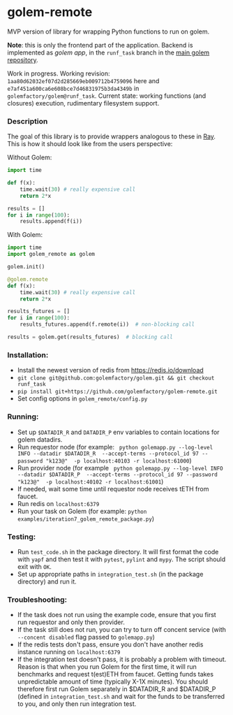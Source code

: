 # golem-remote

MVP version of library for wrapping Python functions to run on golem.

**Note**: this is only the frontend part of the application. Backend is implemented as *golem app*, in the `runf_task` branch in the [main golem repository](https://github.com/golemfactory/golem).

Work in progress. Working revision: `1aa80d62032ef07d2d285669eb009712b4759096` here and `e7af451a600ca6e608bce7d46831975b3da4349b` in `golemfactory/golem@runf_task`.
Current state: working functions (and closures) execution, rudimentary filesystem support.

### Description
The goal of this library is to provide wrappers analogous to these in [Ray](https://github.com/ray-project/ray). This is how it should look like from the users perspective:

Without Golem:
```python
import time

def f(x):
    time.wait(30) # really expensive call
    return 2*x

results = []
for i in range(100):
    results.append(f(i))
```

With Golem:
```python
import time
import golem_remote as golem

golem.init()

@golem.remote
def f(x):
    time.wait(30) # really expensive call
    return 2*x

results_futures = []
for i in range(100):
    results_futures.append(f.remote(i))  # non-blocking call

results = golem.get(results_futures)  # blocking call
```

### Installation:
 - Install the newest version of redis from https://redis.io/download
 - `git clone git@github.com:golemfactory/golem.git && git checkout runf_task`
 - `pip install git+https://github.com/golemfactory/golem-remote.git` 
 - Set config options in `golem_remote/config.py`

### Running:
 - Set up `$DATADIR_R` and `DATADIR_P` env variables to contain locations for golem datadirs.  
 - Run requestor node (for example: ```
   python golemapp.py --log-level INFO --datadir $DATADIR_R 
   --accept-terms --protocol_id 97 --password "k123@" 
   -p localhost:40103 -r localhost:61000```)
 - Run provider node (for example ```
   python golemapp.py --log-level INFO --datadir $DATADIR_P 
   --accept-terms --protocol_id 97 --password "k123@" 
   -p localhost:40102 -r localhost:61001```)
 - If needed, wait some time until requestor node receives tETH from faucet.
 - Run redis on `localhost:6379`
 - Run your task on Golem (for example: `python examples/iteration7_golem_remote_package.py`)

### Testing:
 - Run `test_code.sh` in the package directory. It will first format the code with `yapf` and then test it with `pytest`, `pylint` and `mypy`. The script should exit with `OK`.
 - Set up appropriate paths in `integration_test.sh` (in the package directory) and run it.

### Troubleshooting:
 - If the task does not run using the example code, ensure that you first run requestor and only then provider.
 - If the task still does not run, you can try to turn off concent service (with `--concent disabled` flag passed to `golemapp.py`)
 - If the redis tests don't pass, ensure you don't have another redis instance running on `localhost:6379`
 - If the integration test doesn't pass, it is probably a problem with timeout. Reason is that when you run Golem for the first time, it will run benchmarks and request t(est)ETH from faucet. Getting funds takes unpredictable amount of time (typically X-1X minutes). You should therefore first run Golem separately in $DATADIR_R and $DATADIR_P (defined in `integration_test.sh` and wait for the funds to be transferred to you, and only then run integration test.
